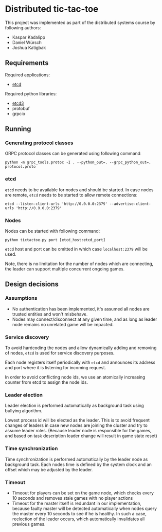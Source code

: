 # Distributed tic-tac-toe

This project was implemented as part of the distributed systems course by following authors:
- Kaspar Kadalipp
- Daniel Würsch
- Joshua Katigbak

## Requirements

Required applications:
* [etcd](https://etcd.io/)

Required python libraries:
* [etcd3](https://pypi.org/project/etcd3/)
* protobuf
* grpcio

## Running

### Generating protocol classes

GRPC protocol classes can be generated using following command:

```
python -m grpc_tools.protoc -I . --python_out=. --grpc_python_out=. protocol.proto
```

### etcd

`etcd` needs to be available for nodes and should be started. In case nodes are remote, `etcd` needs to be started to allow remote connections:

```
etcd --listen-client-urls 'http://0.0.0.0:2379' --advertise-client-urls 'http://0.0.0.0:2379'
```

### Nodes

Nodes can be started with following command:

```
python tictactoe.py port [etcd_host:etcd_port]
```

`etcd` host and port can be omitted in which case `localhost:2379` will be used.

Note, there is no limitation for the number of nodes which are connecting, the leader can support multiple concurrent ongoing games.

## Design decisions

### Assumptions

* No authentication has been implemented, it's assumed all nodes are trusted entities and won't misbehave.
* Nodes may connect/disconnect at any given time, and as long as leader node remains no unrelated game will be impacted.

### Service discovery

To avoid hardcoding the nodes and allow dynamically adding and removing of nodes, `etcd` is used for service discovery purposes.

Each node registers itself periodically with `etcd` and announces its address and port where it is listening for incoming request.

In order to avoid conflicting node ids, we use an atomically increasing counter from etcd to assign the node ids.

### Leader election

Leader election is performed automatically as background task using bullying algorithm.

Lowest process id will be elected as the leader. This is to avoid frequent changes of leaders in case new nodes are joining the cluster and try to assume leader roles. (Because leader node is responsible for the games, and based on task description leader change will result in game state reset)

### Time synchronization

Time synchronization is performed automatically by the leader node as background task. Each nodes time is defined by the system clock and an offset which may be adjusted by the leader.

### Timeout

* Timeout for players can be set on the game node, which checks every 10 seconds and removes stale games with no player actions
* Timeout for the master itself is redundant in our implementation, because faulty master will be detected automatically when nodes query the master every 10 seconds to see if he is healthy. In such a case, reelection of the leader occurs, which automatically invalidates all previous games.